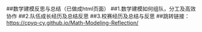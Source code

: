 ##数学建模反思与总结（已做成html页面）
##1.数学建模如何组队，分工及高效协作
##2.队伍成长经历及总结反思
##3.校赛经历及总结与反思
##跳转链接：https://cpyq-cy.github.io/Math-Modeling-Reflection/

